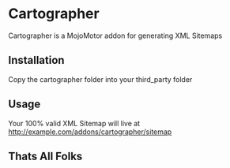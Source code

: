 # Cartographer

Cartographer is a MojoMotor addon for generating XML Sitemaps

## Installation

Copy the cartographer folder into your third_party folder

## Usage

Your 100% valid XML Sitemap will live at http://example.com/addons/cartographer/sitemap

## Thats All Folks
